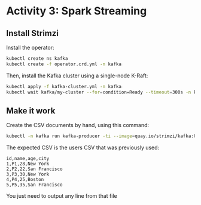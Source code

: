 
# Activity 3: Spark Streaming

## Install Strimzi

Install the operator:
```sh
kubectl create ns kafka
kubectl create -f operator.crd.yml -n kafka
```

Then, install the Kafka cluster using a single-node K-Raft:
```sh
kubectl apply -f kafka-cluster.yml -n kafka
kubectl wait kafka/my-cluster --for=condition=Ready --timeout=300s -n kafka
```

## Make it work

Create the CSV documents by hand, using this command:
```sh
kubectl -n kafka run kafka-producer -ti --image=quay.io/strimzi/kafka:0.45.0-kafka-3.9.0 --rm=true --restart=Never -- bin/kafka-console-producer.sh --bootstrap-server my-cluster-kafka-bootstrap:9092 --topic streaming.test
```

The expected CSV is the users CSV that was previously used:
```csv
id,name,age,city
1,P1,28,New York
2,P2,22,San Francisco
3,P3,30,New York
4,P4,25,Boston
5,P5,35,San Francisco
```

You just need to output any line from that file
